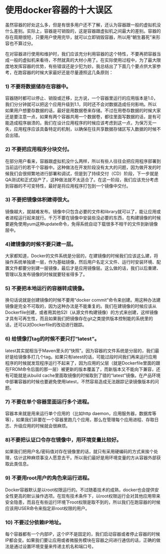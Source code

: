 # 使用docker容器的十大误区


虽然容器的好处这么多，但是有很多用户还不了解，还认为容器跟一般的虚拟机没什么差别。实际上，容器是可销毁的，这是容器跟虚拟机之间最大的差别。容器的存在周期很短，只要用户使用完毕，就可以立即销毁容器，所以用“朝生暮死”来形容也不算过分。

在对容器进行使用和维护时，我们应该充分利用容器的这个特性，不要再把容器当成一般的虚拟机来看待，不然就真的大材小用了。在实际使用过程中，为了最大限度地发挥容器的优势，有些错误还是少犯为妙。我总结出了下面几个要点供大家参考，在跑容器的时候大家最好还是尽量遵照这几条原则：

### **1) 不要将数据储存在容器中。**

容器随时都可以停止、销毁或迁移，比方说，一个容器里运行的应用版本是1.0，我们分分钟就可以把这个应用升级到1.1，同时还不会对数据造成任何影响。所以如果用户想要存数据的话，最好是用数据卷来存储。不过在用卷存数据的时候大家还是要注意一点，如果有两个容器共用一个数据卷，都往里面写数据的话，是有可能造成程序崩溃的。我们在设计应用程序的时候应该考虑到这一点，为保万无一失，应用程序应该具备特定的机制，以确保在往共享数据存储区写入数据的时候不会出错。

### **2) 不要把应用程序分块交付。**

在部分用户看来，容器跟虚拟机没什么两样，所以有些人往往会把应用程序部署到当前运行的若干个容器中。这种做法在开发阶段没有太大的问题，因为做开发的时候我们会很频繁地进行部署和调试，但是到了持续交付（CD）阶段，下一步就是QA测试和正式投产了，这种做法就不太适合了。在这一阶段，我们应该充分考虑到容器的不可变特性，最好是将应用程序打包到一个镜像中交付。

### **3) 不要把镜像体积建得很大。**

镜像越大，就越难发布。镜像中只包含必要的文件和library就可以了，能让应用或者进程运行起来就行。千万不要在镜像中安装些没必要的东西，在构建镜像的时候要避免使用yum这种update命令，免得系统自动下载很多不相干的文件到新镜像层中。

### **4)建镜像的时候不要只建一层。**

大家都知道，Docker的文件系统是分层的，在建镜像的时候我们应该这么建，将操作系统单独建一层，作为基础镜像，然后用户名定义文件、运行时安装环境、配置文件都要分别建一层镜像，最后才是应用镜像层。这么做的话，我们以后重建、管理以及发布镜像的时候就要轻省得多了。

### **5) 不要把本地运行的容器转成镜像。**

换句话说就是创建镜像的时候不要用“docker commit”命令来创建。用这种办法建镜像是完全不可取的，因为这种办法是不能重复的。我们在建镜像的时候应该从Dockerfile创建，或者用其他S2I（从源文件构建镜像）的方式来创建，这样镜像才具有可再生性，而且如果我们把镜像存在git之类提供版本控制能的系统里的话，还可以对Dockerfile的改动进行跟踪。

### **6) 给镜像打tag的时候不要只打“latest”。**

latest其实就相当于Maven里头的“快照”。因为容器的文件系统是分层的，我们最好是给镜像多打几个tag。如果只有latest的话，可能过段时间我们再来运行应用程序的时候就发现程序运行不起来了，因为应用的父层（就是Dockerfile里面的跟在FROM命令后面的那一层）被更新的版本覆盖了，而新版本又不能向下兼容，还有可能就是从build cache里面取镜像的时候取到了错的“latest”镜像。在产品环境中部署容器的时候也要避免使用latest，不然容易造成无法跟踪记录镜像版本的问题。

### **7) 不要在单个容器里面运行多个进程。**

容器本来就是用来运行单个应用的（比如http daemon，应用服务器，数据库等等），如果我们非要在一个容器里跑几个应用，那么在管理每个应用进程、存取日志、升级应用的时候就会很麻烦。

### **8)不要把认证口令存在镜像中，用环境变量比较好。**

如果我们把用户名/密码值对存在镜像里的话，就只有采用硬编码的方式来挨个处理，估计这种麻烦事没人愿意去干。所以我们最好是用环境变量的方从容器外部获取此类信息。

### **9) 不要用root用户的角色来运行进程。**

Docker容器默认是以root权限运行的。不过随着技术的成熟，docker也会提供安全性更高的默认操作选项。在现有技术条件下，以root权限运行会对其他应用带来安全隐患，而且在有些运行环境下root权限是取不到的，所以我们在跑容器的时候应该用USER命令来指定非root权限的用户。

### **10) 不要过分依赖IP地址。**

每个容器都有一个内部IP，这个IP不是固定的，我们启动容器或者停止容器的时候IP都会变。如果我们要让应用或者微服务模块在容器之间进行通信的话，正确的做法是通过设置环境变量来传递主机名和端口号。
